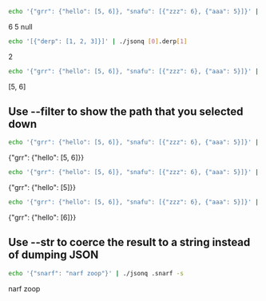 ````bash
echo '{"grr": {"hello": [5, 6]}, "snafu": [{"zzz": 6}, {"aaa": 5}]}' | ./jsonq .snafu[0].zzz .snafu[1].aaa .snafu[1].aza
````

6 5 null

````bash
echo '[{"derp": [1, 2, 3]}]' | ./jsonq [0].derp[1]
````

2

````bash
echo '{"grr": {"hello": [5, 6]}, "snafu": [{"zzz": 6}, {"aaa": 5}]}' | ./jsonq .grr.hello
````

[5, 6]

Use --filter to show the path that you selected down 
----------------------------------------------------

````bash
echo '{"grr": {"hello": [5, 6]}, "snafu": [{"zzz": 6}, {"aaa": 5}]}' | ./jsonq .grr.hello --filter
````

{"grr": {"hello": [5, 6]}}

````bash
echo '{"grr": {"hello": [5, 6]}, "snafu": [{"zzz": 6}, {"aaa": 5}]}' | ./jsonq .grr.hello[0] --filter
````

{"grr": {"hello": [5]}}

````bash
echo '{"grr": {"hello": [5, 6]}, "snafu": [{"zzz": 6}, {"aaa": 5}]}' | ./jsonq .grr.hello[1] --filter
````

{"grr": {"hello": [6]}}

Use --str to coerce the result to a string instead of dumping JSON
------------------------------------------------------------------

````bash
echo '{"snarf": "narf zoop"}' | ./jsonq .snarf -s
````

narf zoop
